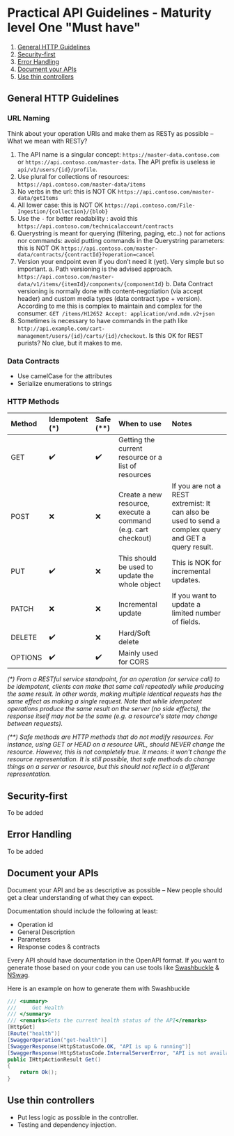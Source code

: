 # Practical API Guidelines - Maturity level One "Must have"

1. [General HTTP Guidelines](#general-http-guidelines)
2. [Security-first](#security-first)
3. [Error Handling](#error-handling)
4. [Document your APIs](#document-your-apis)
5. [Use thin controllers](#document-your-apis)

## General HTTP Guidelines
### URL Naming
Think about your operation URIs and make them as RESTy as possible – What we mean with RESTy?
1. The API name is a singular concept: `https://master-data.contoso.com` or `https://api.contoso.com/master-data`. The API prefix is useless ie `api/v1/users/{id}/profile`.
2. Use plural for collections of resources: `https://api.contoso.com/master-data/items`
3. No verbs in the url: this is NOT OK `https://api.contoso.com/master-data/getItems`
4. All lower case: this is NOT OK `https://api.contoso.com/File-Ingestion/{collection}/{blob}`
5. Use the `-` for better readability : avoid this `https://api.contoso.com/technicalaccount/contracts`
6. Querystring is meant for querying (filtering, paging, etc..) not for actions nor commands: avoid putting commands in the Querystring parameters: this is NOT OK `https://api.contoso.com/master-data/contracts/{contractId}?operation=cancel`
7. Version your endpoint even if you don’t need it (yet). Very simple but so important. a. Path versioning is the advised approach. `https://api.contoso.com/master-data/v1/items/{itemId}/components/{componentId}`
b. Data Contract versioning is normally done with content-negotiation (via accept header) and custom media types (data contract type + version). According to me this is complex to maintain and complex for the consumer. `GET /items/H12652
Accept: application/vnd.mdm.v2+json`
8. Sometimes is necessary to have commands in the path like `http://api.example.com/cart-management/users/{id}/carts/{id}/checkout`. Is this OK for REST purists? No clue, but it makes to me.

### Data Contracts

- Use camelCase for the attributes
- Serialize enumerations to strings

### HTTP Methods

| Method  | Idempotent (\*)    | Safe (\*\*)        | When to use | Notes |
|:--------|:-------------------|:-------------------|:------------|:------|
| GET     | :heavy_check_mark: | :heavy_check_mark: | Getting the current resource or a list of resources | |
| POST    | :x:                | :x:                | Create a new resource, execute a command (e.g. cart checkout) | If you are not a REST extremist: It can also be used to send a complex query and GET a query result. |
| PUT     | :heavy_check_mark: | :x:                | This should be used to update the whole object | This is NOK for incremental updates. |
| PATCH   | :x:                | :x:                | Incremental update | If you want to update a limited number of fields. |
| DELETE  | :heavy_check_mark: | :x:                | Hard/Soft delete | |
| OPTIONS | :heavy_check_mark: | :heavy_check_mark: | Mainly used for CORS | |

*(\*) From a RESTful service standpoint, for an operation (or service call) to be idempotent, clients can make that same call repeatedly while producing the same result. In other words, making multiple identical requests has the same effect as making a single request. Note that while idempotent operations produce the same result on the server (no side effects), the response itself may not be the same (e.g. a resource's state may change between requests).*

*(\*\*) Safe methods are HTTP methods that do not modify resources. For instance, using GET or HEAD on a resource URL, should NEVER change the resource. However, this is not completely true. It means: it won't change the resource representation. It is still possible, that safe methods do change things on a server or resource, but this should not reflect in a different representation.*

## Security-first
To be added

## Error Handling
To be added

## Document your APIs
Document your API and be as descriptive as possible – New people should get a clear understanding of what they can expect.

Documentation should include the following at least:
- Operation id
- General Description
- Parameters
- Response codes & contracts

Every API should have documentation in the OpenAPI format. If you want to generate those based on your code you can use tools like [Swashbuckle](https://github.com/domaindrivendev/Swashbuckle) & [NSwag](https://github.com/RSuter/NSwag).

Here is an example on how to generate them with Swashbuckle
```csharp
/// <summary>
///     Get Health
/// </summary>
/// <remarks>Gets the current health status of the API</remarks>
[HttpGet]
[Route("health")]
[SwaggerOperation("get-health")]
[SwaggerResponse(HttpStatusCode.OK, "API is up & running")]
[SwaggerResponse(HttpStatusCode.InternalServerError, "API is not available")]
public IHttpActionResult Get()
{
    return Ok();
}
```

## Use thin controllers
- Put less logic as possible in the controller.
- Testing and dependency injection.
